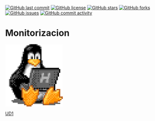 [![GitHub last commit](https://img.shields.io/github/last-commit/Guille98-ASIR/Monitorizacion?style=flat-square&logo=github)](https://github.com/Guille98-ASIR/Monitorizacion)
[![GitHub license](https://img.shields.io/github/license/Guille98-ASIR/Monitorizacion?style=flat-square&logo=github)](https://github.com/Guille98-ASIR/Monitorizacion/blob/main/LICENSE)
[![GitHub stars](https://img.shields.io/github/stars/Guille98-ASIR/Monitorizacion?style=flat-square&logo=github)](https://github.com/Guille98-ASIR/Monitorizacion/stargazers)
[![GitHub forks](https://img.shields.io/github/forks/Guille98-ASIR/Monitorizacion?style=flat-square&logo=github)](https://github.com/Guille98-ASIR/Monitorizacion/network/members)
[![GitHub issues](https://img.shields.io/github/issues/Guille98-ASIR/Monitorizacion?style=flat-square&logo=github)](https://github.com/Guille98-ASIR/Monitorizacion/issues)
[![GitHub commit activity](https://img.shields.io/github/commit-activity/y/Guille98-ASIR/Monitorizacion?style=flat-square&logo=github)](https://github.com/Guille98-ASIR/Monitorizacion/commits)

# Monitorizacion

<img src="/ud1/img/tux.gif" alt="tux" align="center" />

[UD1](/ud1/ud1.md)


